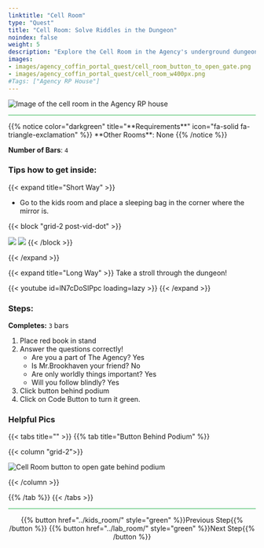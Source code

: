 ```yaml
---
linktitle: "Cell Room"
type: "Quest"
title: "Cell Room: Solve Riddles in the Dungeon"
noindex: false
weight: 5
description: "Explore the Cell Room in the Agency's underground dungeon beneath the Old Shack RP House. Answer questions to unlock progress."
images:
- images/agency_coffin_portal_quest/cell_room_button_to_open_gate.png
- images/agency_coffin_portal_quest/cell_room_w400px.png
#Tags: ["Agency RP House"]
---
```


![Image of the cell room in the Agency RP house](/images/agency_coffin_portal_quest/cell_room_w400px.png)

<hr style="background-color: #28b44c" size=8>
{{% notice color="darkgreen" title="**Requirements**" icon="fa-solid fa-triangle-exclamation"  %}}
**Other Rooms**: None
{{% /notice %}}

**Number of Bars**: `4`

### Tips how to get inside:

{{< expand title="Short Way" >}}

- Go to the kids room and place a sleeping bag in the corner where the mirror is.

{{< block "grid-2 post-vid-dot" >}}

![](/images/agency_coffin_portal_quest/cell_room_sleeping_bag_from_kids_room.png)
![](/images/agency_coffin_portal_quest/cell_room_sleeping_bag_from_kids_room_through_the_wall.png)
{{< /block >}}

{{< /expand >}}

{{< expand title="Long Way" >}}
Take a stroll through the dungeon!

{{< youtube id=lN7cDoSIPpc loading=lazy >}}
{{< /expand >}}


### Steps:

**Completes:** `3` bars
1. Place red book in stand
1. Answer the questions correctly! 
    - Are you a part of The Agency? Yes
    - Is Mr.Brookhaven your friend? No
    - Are only worldly things important? Yes
    - Will you follow blindly? Yes
1. Click button behind podium
1. Click on Code Button to turn it green.


### Helpful Pics
{{< tabs title="" >}}
{{% tab title="Button Behind Podium" %}}

{{< column "grid-2">}}

![Cell Room button to open gate behind podium](/images/agency_coffin_portal_quest/cell_room_button_to_open_gate.png)

{{< /column >}}

{{% /tab %}}
{{< /tabs >}}

<hr style="background-color: #28b44c" size=8>

<div align="center">{{% button href="../kids_room/" style="green" %}}Previous Step{{% /button %}} {{% button href="../lab_room/" style="green" %}}Next Step{{% /button %}}</div>
